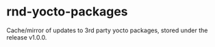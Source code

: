 # rnd-yocto-packages

Cache/mirror of updates to 3rd party yocto packages, stored under the release v1.0.0.

